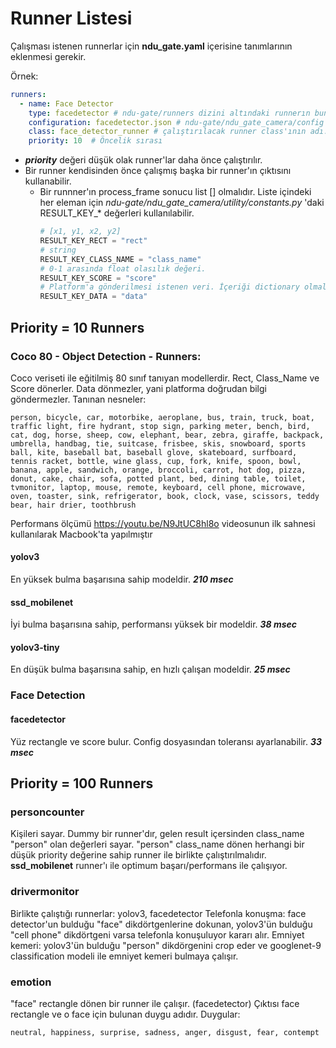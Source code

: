 # Runner Listesi

Çalışması istenen runnerlar için **ndu_gate.yaml** içerisine tanımlarının eklenmesi gerekir.

Örnek:
```yaml
runners:
  - name: Face Detector
    type: facedetector # ndu-gate/runners dizini altındaki runnerın bunuduğu klasörün adı.
    configuration: facedetector.json # ndu-gate/ndu_gate_camera/config dizinde bulunan, runner'a ait özel ayarların yapılabildiği congif dosyası.
    class: face_detector_runner # çalıştırılacak runner class'ının adı.
    priority: 10  # Öncelik sırası
```

* ***priority*** değeri düşük olak runner'lar daha önce çalıştırılır.
* Bir runner kendisinden önce çalışmış başka bir runner'ın çıktısını kullanabilir.
    * Bir runnner'ın process_frame sonucu list [] olmalıdır. Liste içindeki her eleman için 
      *ndu-gate/ndu_gate_camera/utility/constants.py* 'daki RESULT_KEY_* değerleri kullanılabilir. 
        ```python    
        # [x1, y1, x2, y2]
        RESULT_KEY_RECT = "rect"
        # string
        RESULT_KEY_CLASS_NAME = "class_name"
        # 0-1 arasında float olasılık değeri.
        RESULT_KEY_SCORE = "score"
        # Platform'a gönderilmesi istenen veri. İçeriği dictionary olmalıdır.
        RESULT_KEY_DATA = "data"
        ```
 
## Priority = 10 Runners
### Coco 80 - Object Detection - Runners:
Coco veriseti ile eğitilmiş 80 sınıf tanıyan modellerdir. Rect, Class_Name ve Score dönerler.
Data dönmezler, yani platforma doğrudan bilgi göndermezler. Tanınan nesneler:
```
person, bicycle, car, motorbike, aeroplane, bus, train, truck, boat, traffic light, fire hydrant, stop sign, parking meter, bench, bird, cat, dog, horse, sheep, cow, elephant, bear, zebra, giraffe, backpack, umbrella, handbag, tie, suitcase, frisbee, skis, snowboard, sports ball, kite, baseball bat, baseball glove, skateboard, surfboard, tennis racket, bottle, wine glass, cup, fork, knife, spoon, bowl, banana, apple, sandwich, orange, broccoli, carrot, hot dog, pizza, donut, cake, chair, sofa, potted plant, bed, dining table, toilet, tvmonitor, laptop, mouse, remote, keyboard, cell phone, microwave, oven, toaster, sink, refrigerator, book, clock, vase, scissors, teddy bear, hair drier, toothbrush
```
Performans ölçümü https://youtu.be/N9JtUC8hl8o videosunun ilk sahnesi kullanılarak Macbook'ta yapılmıştır
#### yolov3
En yüksek bulma başarısına sahip modeldir. ***210 msec***
#### ssd_mobilenet
İyi bulma başarısına sahip, performansı yüksek bir modeldir. ***38 msec***
#### yolov3-tiny
En düşük bulma başarısına sahip, en hızlı çalışan modeldir.  ***25 msec***

### Face Detection
#### facedetector
Yüz rectangle ve score bulur. Config dosyasından toleransı ayarlanabilir. ***33 msec***


## Priority = 100 Runners
### personcounter
Kişileri sayar. Dummy bir runner'dır, gelen result içersinden class_name "person" olan değerleri sayar.
"person" class_name dönen herhangi bir düşük priority değerine sahip runner ile birlikte çalıştırılmalıdır. 
**ssd_mobilenet** runner'ı ile optimum başarı/performans ile çalışıyor. 

### drivermonitor
Birlikte çalıştığı runnerlar: yolov3, facedetector
Telefonla konuşma: face detector'un bulduğu "face" dikdörtgenlerine dokunan, yolov3'ün bulduğu 
"cell phone" dikdörtgeni varsa telefonla konuşuluyor kararı alır.
Emniyet kemeri: yolov3'ün bulduğu "person" dikdörgenini crop eder ve googlenet-9 classification
modeli ile emniyet kemeri bulmaya çalışır.

### emotion
"face" rectangle dönen bir runner ile çalışır. (facedetector)
Çıktısı face rectangle ve o face için bulunan duygu adıdır. Duygular: 
```
neutral, happiness, surprise, sadness, anger, disgust, fear, contempt
```
